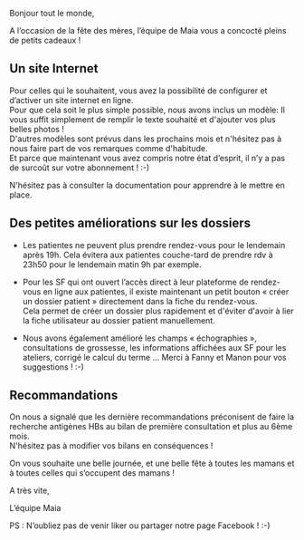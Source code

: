 Bonjour tout le monde,

A l’occasion de la fête des mères, l’équipe de Maia vous a concocté pleins de petits cadeaux !

## Un site Internet

Pour celles qui le souhaitent, vous avez la possibilité de configurer et d’activer un site internet en ligne.  
Pour que cela soit le plus simple possible, nous avons inclus un modèle: Il vous suffit simplement de remplir le texte souhaité et d'ajouter vos plus belles photos !  
D'autres modèles sont prévus dans les prochains mois et n'hésitez pas à nous faire part de vos remarques comme d'habitude.  
Et parce que maintenant vous avez compris notre état d’esprit, il n’y a pas de surcoût sur votre abonnement ! :-)

N'hésitez pas à consulter la documentation pour apprendre à le mettre en place.

## Des petites améliorations sur les dossiers

- Les patientes ne peuvent plus prendre rendez-vous pour le lendemain après 19h. Cela évitera aux patientes couche-tard de prendre rdv à 23h50 pour le lendemain matin 9h par exemple.

- Pour les SF qui ont ouvert l’accès direct à leur plateforme de rendez-vous en ligne aux patientes, il existe maintenant un petit bouton « créer un dossier patient » directement dans la fiche du rendez-vous.  
Cela permet de créer un dossier plus rapidement et d'éviter d'avoir à lier la fiche utilisateur au dossier patient manuellement.

- Nous avons également amélioré les champs « échographies », consultations de grossesse, les informations affichées aux SF pour les ateliers, corrigé le calcul du terme …  Merci à Fanny et Manon pour vos suggestions ! :-)  

## Recommandations

On nous a signalé que les dernière recommandations préconisent de faire la recherche antigènes HBs au bilan de première consultation et plus au 6ème mois.  
N'hésitez pas à modifier vos bilans en conséquences !


On vous souhaite une belle journée, et une belle fête à toutes les mamans et à toutes celles qui s’occupent des mamans !


A très vite,

L’équipe Maia

PS : N’oubliez pas de venir liker ou partager notre page Facebook ! :-)
